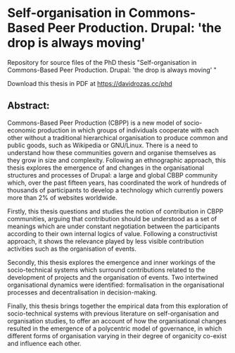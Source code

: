 # Self-organisation in Commons-Based Peer Production. Drupal: 'the drop is always moving'

Repository for source files of the PhD thesis "Self-organisation in Commons-Based Peer Production. 
Drupal: 'the drop is always moving' "

Download this thesis in PDF at https://davidrozas.cc/phd

## Abstract:

Commons-Based Peer Production (CBPP) is a new model of socio-economic production in which groups of individuals cooperate with each other without a traditional hierarchical organisation to produce common and public goods, such as Wikipedia or GNU/Linux. There is a need to understand how these communities govern and organise themselves as they grow in size and complexity. Following an ethnographic approach, this thesis explores the emergence of and changes in the organisational structures and processes of Drupal: a large and global CBBP community which, over the past fifteen years, has coordinated the work of hundreds of thousands of participants to develop a technology which currently powers more than 2% of websites worldwide.

Firstly, this thesis questions and studies the notion of contribution in CBPP communities, arguing that contribution should be understood as a set of meanings which are under constant negotiation between the participants according to their own internal logics of value. Following a constructivist approach, it shows the relevance played by less visible contribution activities such as the organisation of events.

Secondly, this thesis explores the emergence and inner workings of the socio-technical systems which surround contributions related to the development of projects and the organisation of events. Two intertwined organisational dynamics were identified: formalisation in the organisational processes and decentralisation in decision-making.

Finally, this thesis brings together the empirical data from this exploration of socio-technical systems with previous literature on self-organisation and organisation studies, to offer an account of how the organisational changes resulted in the emergence of a polycentric model of governance, in which different forms of organisation varying in their degree of organicity co-exist and influence each other.
